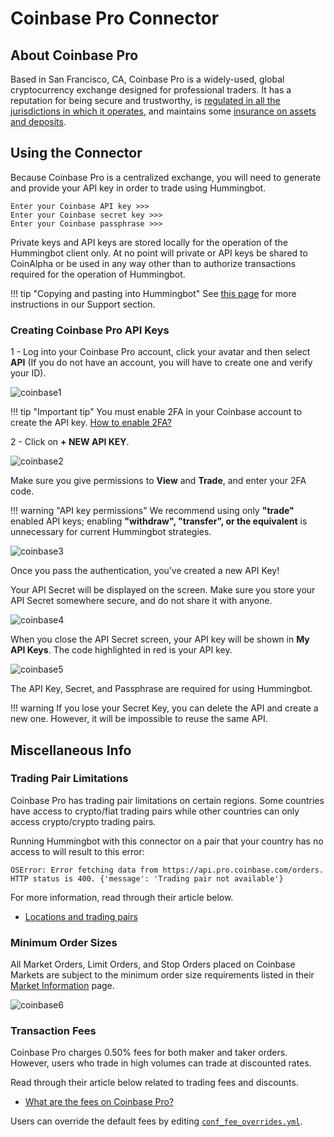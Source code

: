 # Coinbase Pro Connector

## About Coinbase Pro

Based in San Francisco, CA, Coinbase Pro is a widely-used, global cryptocurrency exchange designed for professional traders. It has a reputation for being secure and trustworthy, is [regulated in all the jurisdictions in which it operates](https://www.coinbase.com/legal/insurance), and maintains some [insurance on assets and deposits](https://www.coinbase.com/legal/insurance).

## Using the Connector

Because Coinbase Pro is a centralized exchange, you will need to generate and provide your API key in order to trade using Hummingbot.

```
Enter your Coinbase API key >>>
Enter your Coinbase secret key >>>
Enter your Coinbase passphrase >>>
```

Private keys and API keys are stored locally for the operation of the Hummingbot client only. At no point will private or API keys be shared to CoinAlpha or be used in any way other than to authorize transactions required for the operation of Hummingbot.

!!! tip "Copying and pasting into Hummingbot"
    See [this page](/faq/troubleshooting/#paste-items-from-clipboard-in-putty) for more instructions in our Support section.

### Creating Coinbase Pro API Keys

1 - Log into your Coinbase Pro account, click your avatar and then select **API** (If you do not have an account, you will have to create one and verify your ID).

![coinbase1](/assets/img/coinbase1.png)

!!! tip "Important tip"
    You must enable 2FA in your Coinbase account to create the API key. [How to enable 2FA?](https://support.coinbase.com/customer/en/portal/articles/1658338-how-do-i-set-up-2-factor-authentication-)

2 - Click on **+ NEW API KEY**.

![coinbase2](/assets/img/coinbase2.png)

Make sure you give permissions to **View** and **Trade**, and enter your 2FA code.

!!! warning "API key permissions"
    We recommend using only **"trade"** enabled API keys; enabling **"withdraw", "transfer", or the equivalent** is unnecessary for current Hummingbot strategies.

![coinbase3](/assets/img/coinbase3.png)

Once you pass the authentication, you’ve created a new API Key!

Your API Secret will be displayed on the screen. Make sure you store your API Secret somewhere secure, and do not share it with anyone.

![coinbase4](/assets/img/coinbase4.png)

When you close the API Secret screen, your API key will be shown in **My API Keys**. The code highlighted in red is your API key.

![coinbase5](/assets/img/coinbase5.png)

The API Key, Secret, and Passphrase are required for using Hummingbot.

!!! warning
    If you lose your Secret Key, you can delete the API and create a new one. However, it will be impossible to reuse the same API.

## Miscellaneous Info

### Trading Pair Limitations

Coinbase Pro has trading pair limitations on certain regions. Some countries have access to crypto/fiat trading pairs while other countries can only access crypto/crypto trading pairs.

Running Hummingbot with this connector on a pair that your country has no access to will result to this error:

```
OSError: Error fetching data from https://api.pro.coinbase.com/orders.
HTTP status is 400. {'message': 'Trading pair not available'}
```

For more information, read through their article below.

* [Locations and trading pairs](https://help.coinbase.com/en/pro/trading-and-funding/cryptocurrency-trading-pairs/locations-and-trading-pairs)

### Minimum Order Sizes

All Market Orders, Limit Orders, and Stop Orders placed on Coinbase Markets are subject to the minimum order size requirements listed in their [Market Information](https://pro.coinbase.com/markets) page.

![coinbase6](/assets/img/coinbase6.png)

### Transaction Fees

Coinbase Pro charges 0.50% fees for both maker and taker orders. However, users who trade in high volumes can trade at discounted rates.

Read through their article below related to trading fees and discounts.

* [What are the fees on Coinbase Pro?](https://help.coinbase.com/en/pro/trading-and-funding/trading-rules-and-fees/fees.html)

Users can override the default fees by editing [`conf_fee_overrides.yml`](/advanced/fee-overrides/).
